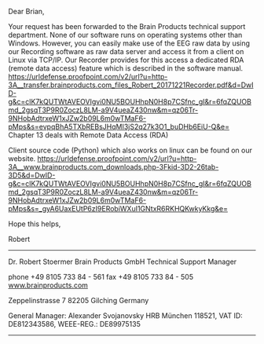 Dear Brian, 

Your request has been forwarded to the Brain Products technical support 
department. 
None of our software runs on operating systems other than Windows. 
However, you can easily make use of the EEG raw data by using our 
Recording software as raw data server and access it from a client on 
Linux via TCP/IP. 
Our Recorder provides for this access a dedicated RDA (remote data 
access) feature which is described in the software manual. 
https://urldefense.proofpoint.com/v2/url?u=http-3A__transfer.brainproducts.com_files_Robert_20171221Recorder.pdf&d=DwID-g&c=clK7kQUTWtAVEOVIgvi0NU5BOUHhpN0H8p7CSfnc_gI&r=6fqZQUOBmd_2gsqT3P9R0ZoczL8LM-a9V4ueaZ430nw&m=qz06Tr-9NHobAdtrxeW1xJZw2b09L6m0wTMaF6-pMps&s=evpqBhA5TXbREBsJHqMI3jS2q27k3O1_buDHb6EiU-Q&e= 
Chapter 13 deals with Remote Data Access (RDA) 

Client source code (Python) which also works on linux can be found on 
our website. 
https://urldefense.proofpoint.com/v2/url?u=http-3A__www.brainproducts.com_downloads.php-3Fkid-3D2-26tab-3D5&d=DwID-g&c=clK7kQUTWtAVEOVIgvi0NU5BOUHhpN0H8p7CSfnc_gI&r=6fqZQUOBmd_2gsqT3P9R0ZoczL8LM-a9V4ueaZ430nw&m=qz06Tr-9NHobAdtrxeW1xJZw2b09L6m0wTMaF6-pMps&s=_gyA6UaxEUtP6zI9ERobiWXuI1GNtxR6RKHQKwkyKkg&e= 

Hope this helps, 


Robert 

- - - 

Dr. Robert Stoermer 
Brain Products GmbH 
Technical Support Manager 

phone +49 8105 733 84 - 561 
fax +49 8105 733 84 - 505 
www.brainproducts.com 

Zeppelinstrasse 7 
82205 Gilching 
Germany 

General Manager: Alexander Svojanovsky 
HRB München 118521, VAT ID: DE812343586, WEEE-REG.: DE89975135 
********************************************************************************************************************************************* 

